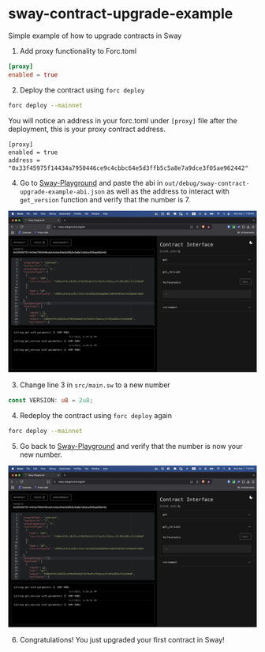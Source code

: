 # sway-contract-upgrade-example
Simple example of how to upgrade contracts in Sway

1. Add proxy functionality to Forc.toml

```toml
[proxy]
enabled = true
```

2. Deploy the contract using `forc deploy`

```bash
forc deploy --mainnet
```

You will notice an address in your forc.toml under `[proxy]` file after the deployment, this is your proxy contract address.

```
[proxy]
enabled = true
address = "0x33f45975f14434a7950446ce9c4cbbc64e5d3ffb5c5a8e7a9dce3f05ae962442"
```

4. Go to [Sway-Playground](https://www.sway-playground.org/abi) and paste the abi in `out/debug/sway-contract-upgrade-example-abi.json` as well as the address to interact with `get_version` function and verify that the number is 7.

![deploy-1](./assets/deploy-1.png)

3. Change line 3 in `src/main.sw` to a new number 

```rust
const VERSION: u8 = 2u8;
```

4. Redeploy the contract using `forc deploy` again 

```bash
forc deploy --mainnet
```

5. Go back to [Sway-Playground](https://www.sway-playground.org/abi) and verify that the number is now your new number.

![deploy-2](./assets/deploy-2.png)

6. Congratulations! You just upgraded your first contract in Sway!


